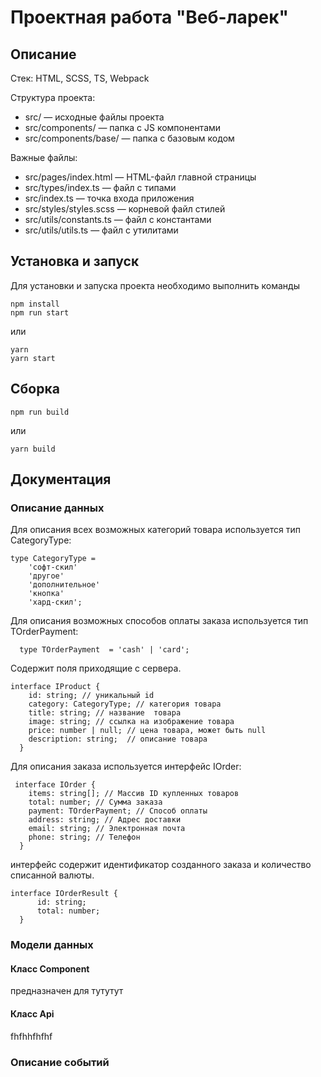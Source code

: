 # Проектная работа "Веб-ларек"

## Описание
Стек: HTML, SCSS, TS, Webpack

Структура проекта:
- src/ — исходные файлы проекта
- src/components/ — папка с JS компонентами
- src/components/base/ — папка с базовым кодом

Важные файлы:
- src/pages/index.html — HTML-файл главной страницы
- src/types/index.ts — файл с типами
- src/index.ts — точка входа приложения
- src/styles/styles.scss — корневой файл стилей
- src/utils/constants.ts — файл с константами
- src/utils/utils.ts — файл с утилитами

## Установка и запуск
Для установки и запуска проекта необходимо выполнить команды

```
npm install
npm run start
```

или

```
yarn
yarn start
```
## Сборка

```
npm run build
```

или

```
yarn build
```

## Документация

### Описание данных
Для описания всех возможных категорий товара используется тип CategoryType:
```
type CategoryType = 
    'софт-скил'
    'другое'
    'дополнительное'
    'кнопка'
    'хард-скил';
```
Для описания возможных способов оплаты заказа используется тип TOrderPayment:
```
  type TOrderPayment  = 'cash' | 'card';
```

Содержит поля приходящие с сервера.
```
interface IProduct {
    id: string; // уникальный id
    category: CategoryType; // категория товара
    title: string; // название  товара
    image: string; // ссылка на изображение товара
    price: number | null; // цена товара, может быть null
    description: string;  // описание товара 
  }
```

Для описания заказа используется интерфейс IOrder:
```
 interface IOrder {
    items: string[]; // Массив ID купленных товаров
    total: number; // Сумма заказа
    payment: TOrderPayment; // Способ оплаты
    address: string; // Адрес доставки
    email: string; // Электронная почта
    phone: string; // Телефон
  }
```

интерфейс содержит идентификатор созданного заказа и количество списанной валюты.
```
interface IOrderResult {
      id: string;
      total: number;
  }
```
###  Модели данных

#### Класс Component
предназначен для тутутут
#### Класс Api
fhfhhfhfhf



### Описание событий